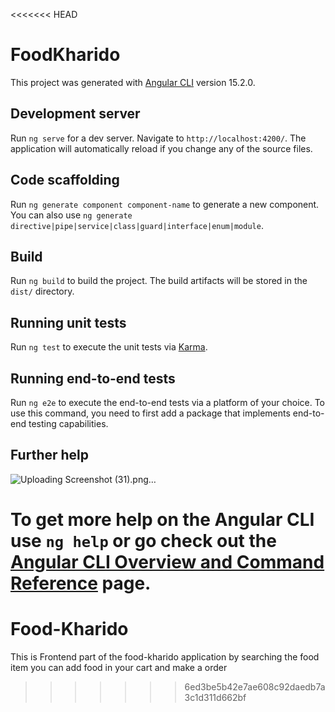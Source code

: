 <<<<<<< HEAD
# FoodKharido

This project was generated with [Angular CLI](https://github.com/angular/angular-cli) version 15.2.0.

## Development server

Run `ng serve` for a dev server. Navigate to `http://localhost:4200/`. The application will automatically reload if you change any of the source files.

## Code scaffolding

Run `ng generate component component-name` to generate a new component. You can also use `ng generate directive|pipe|service|class|guard|interface|enum|module`.

## Build

Run `ng build` to build the project. The build artifacts will be stored in the `dist/` directory.

## Running unit tests

Run `ng test` to execute the unit tests via [Karma](https://karma-runner.github.io).

## Running end-to-end tests

Run `ng e2e` to execute the end-to-end tests via a platform of your choice. To use this command, you need to first add a package that implements end-to-end testing capabilities.

## Further help
![Uploading Screenshot (31).png…]()


To get more help on the Angular CLI use `ng help` or go check out the [Angular CLI Overview and Command Reference](https://angular.io/cli) page.
=======
# Food-Kharido
This is Frontend part of the food-kharido application by searching the food item you can add food in your cart and make a order
>>>>>>> 6ed3be5b42e7ae608c92daedb7a3c1d311d662bf
>>>>>>> 
